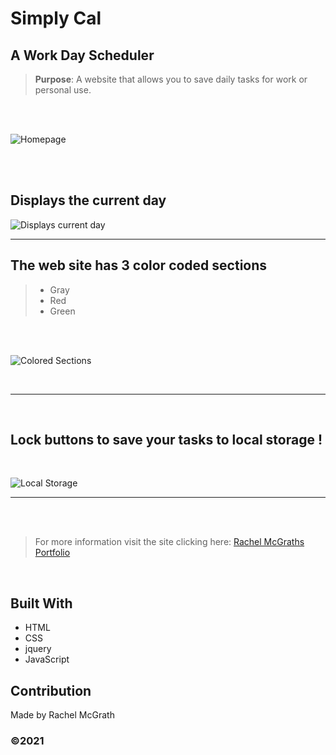 # Simply Cal

## A Work Day Scheduler

> **Purpose**: A website that allows you to save daily tasks for work or personal use.

<br />
<br />

![Homepage](https://user-images.githubusercontent.com/52016382/119854495-ba21fb00-bed6-11eb-84f9-9bee71605467.png)



<br />
<br />

## Displays the current day

![Displays current day](https://user-images.githubusercontent.com/52016382/119854790-fce3d300-bed6-11eb-93e0-3cfe9d15f2f3.png)
______________________________________________________________________
## The web site has  3 color coded sections



> - Gray
> - Red
> - Green
 

<br />
<br />

![Colored Sections](https://user-images.githubusercontent.com/52016382/119854568-c7d78080-bed6-11eb-911d-471e64ce1d57.png)

<br/>


_________________________________________________________________________
<br />

## Lock buttons to save your tasks to local storage !

<br />

![Local Storage](https://user-images.githubusercontent.com/52016382/119854718-ed648a00-bed6-11eb-966a-d7484124a1fb.png)


_________________________________________________________________________
<br />

<br />

> For more information visit the site clicking here: [Rachel McGraths Portfolio](https://rmwillow.github.io/portfolio/)

<br/>

## Built With
* HTML
* CSS
* jquery
* JavaScript

## Contribution
Made by Rachel McGrath

### ©️2021 